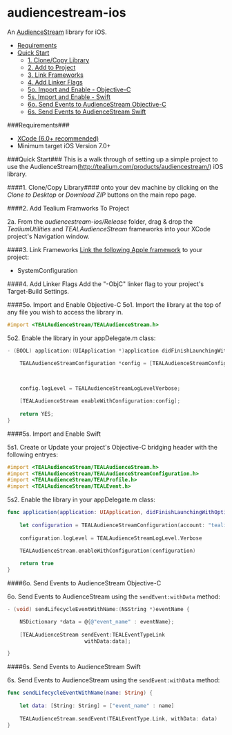 # audiencestream-ios

An [AudienceStream](http://tealium.com/products/audiencestream/) library for iOS.

- [Requirements](#requirements)
- [Quick Start](#quick-start)
    - [1. Clone/Copy Library](#1-clonecopy-library)
    - [2. Add to Project](#2-add-to-project)
    - [3. Link Frameworks](#3-link-frameworks)
    - [4. Add Linker Flags](#4-add-linker-flags)
    - [5o. Import and Enable - Objective-C](#5o-import-and-init-objective-c)
    - [5s. Import and Enable - Swift](#5s-import-and-init-swift)
    - [6o. Send Events to AudienceStream Objective-C](#6o-send-events-to-audiencestream-objective-c)
    - [6s. Send Events to AudienceStream Swift](#6s-send-events-to-audiencestream-swift)

###Requirements###

- [XCode (6.0+ recommended)](https://developer.apple.com/xcode/downloads/)
- Minimum target iOS Version 7.0+

###Quick Start###
This is a walk through of setting up a simple project to use the AudienceStream(http://tealium.com/products/audiencestream/) iOS library.
	
####1. Clone/Copy Library####
onto your dev machine by clicking on the *Clone to Desktop* or *Download ZIP* buttons on the main repo page.

####2. Add Tealium Framworks To Project 

2a. From the *audiencestream-ios/Release* folder, drag & drop the *TealiumUtilities* and *TEALAudienceStream* frameworks into your XCode project's Navigation window.

####3. Link Frameworks
[Link the following Apple framework](https://developer.apple.com/library/ios/recipes/xcode_help-project_editor/Articles/AddingaLibrarytoaTarget.html) to your project:

- SystemConfiguration

####4. Add Linker Flags
Add the "-ObjC" linker flag to your project's Target-Build Settings.


####5o. Import and Enable Objective-C
5o1. Import the library at the top of any file you wish to access the library in.
  
```objective-c
#import <TEALAudienceStream/TEALAudienceStream.h>
```

5o2. Enable the library in your appDelegate.m class:
```objective-c
- (BOOL) application:(UIApplication *)application didFinishLaunchingWithOptions:(NSDictionary *)launchOptions {

    TEALAudienceStreamConfiguration *config = [TEALAudienceStreamConfiguration configurationWithAccount:@"tealiummobile"
                                                                                                profile:@"demo"
                                                                                            environment:@"dev"];

    config.logLevel = TEALAudienceStreamLogLevelVerbose;

    [TEALAudienceStream enableWithConfiguration:config];
    
    return YES;
}
```

####5s. Import and Enable Swift

5s1. Create or Update your project's Objective-C bridging header with the following entryes:

```objective-c
#import <TEALAudienceStream/TEALAudienceStream.h>
#import <TEALAudienceStream/TEALAudienceStreamConfiguration.h>
#import <TEALAudienceStream/TEALProfile.h>
#import <TEALAudienceStream/TEALEvent.h>
```

5s2. Enable the library in your appDelegate.m class: 

```swift
func application(application: UIApplication, didFinishLaunchingWithOptions launchOptions: [NSObject: AnyObject]?) -> Bool {
    
    let configuration = TEALAudienceStreamConfiguration(account: "tealiummobile", profile: "demo", environment: "dev")
    
    configuration.logLevel = TEALAudienceStreamLogLevel.Verbose
    
    TEALAudienceStream.enableWithConfiguration(configuration)

    return true
}
```

####6o. Send Events to AudienceStream Objective-C

6o. Send Events to AudienceStream using the ```sendEvent:withData``` method:

```objective-c
- (void) sendLifecycleEventWithName:(NSString *)eventName {

    NSDictionary *data = @{@"event_name" : eventName};
    
    [TEALAudienceStream sendEvent:TEALEventTypeLink
                         withData:data];

}
```
####6s. Send Events to AudienceStream Swift

6s. Send Events to AudienceStream using the ```sendEvent:withData``` method:

```swift
func sendLifecycleEventWithName(name: String) {
    
    let data: [String: String] = ["event_name" : name]
    
    TEALAudienceStream.sendEvent(TEALEventType.Link, withData: data)
}
```
